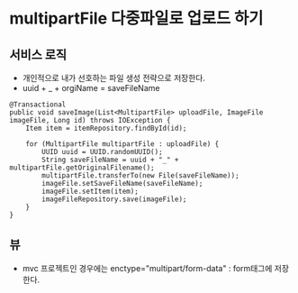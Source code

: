 # multipartFile 다중파일로 업로드 하기

## 서비스 로직
* 개인적으로 내가 선호하는 파일 생성 전략으로 저장한다. 
* uuid + _ + orgiName = saveFileName
```
@Transactional
public void saveImage(List<MultipartFile> uploadFile, ImageFile imageFile, Long id) throws IOException {
    Item item = itemRepository.findById(id);
    
    for (MultipartFile multipartFile : uploadFile) {
        UUID uuid = UUID.randomUUID();
        String saveFileName = uuid + "_" + multipartFile.getOriginalFilename();
        multipartFile.transferTo(new File(saveFileName));
        imageFile.setSaveFileName(saveFileName);
        imageFile.setItem(item);
        imageFileRepository.save(imageFile);
    }
}
```

## 뷰
* mvc 프로젝트인 경우에는 enctype="multipart/form-data" : form태그에 저장한다.
